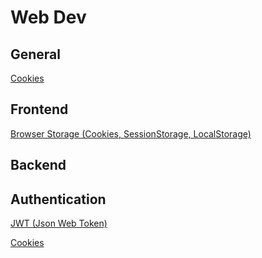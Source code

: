 # Web Dev

## General

[Cookies](./common/Cookies.md)

## Frontend

[Browser Storage (Cookies, SessionStorage, LocalStorage)](./common/BrowserStorage.md)

## Backend

## Authentication

[JWT (Json Web Token)](./common/JWT.md)

[Cookies](./common/Cookies.md)
